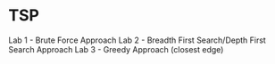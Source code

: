 # TSP
Lab 1 - Brute Force Approach
Lab 2 - Breadth First Search/Depth First Search Approach
Lab 3 - Greedy Approach (closest edge)
